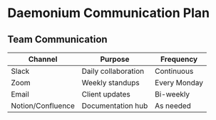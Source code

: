 # Daemonium Communication Plan

## Team Communication

| Channel         | Purpose               | Frequency         |
|----------------|------------------------|-------------------|
| Slack           | Daily collaboration   | Continuous        |
| Zoom            | Weekly standups       | Every Monday      |
| Email           | Client updates        | Bi-weekly         |
| Notion/Confluence | Documentation hub   | As needed         |